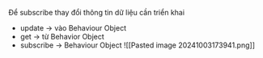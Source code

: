 Để subscribe thay đổi thông tin dữ liệu cần triển khai
- update -> vào Behaviour Object
- get -> từ Behavior Object
- subscribe -> Behaviour Object
	![[Pasted image 20241003173941.png]]
	